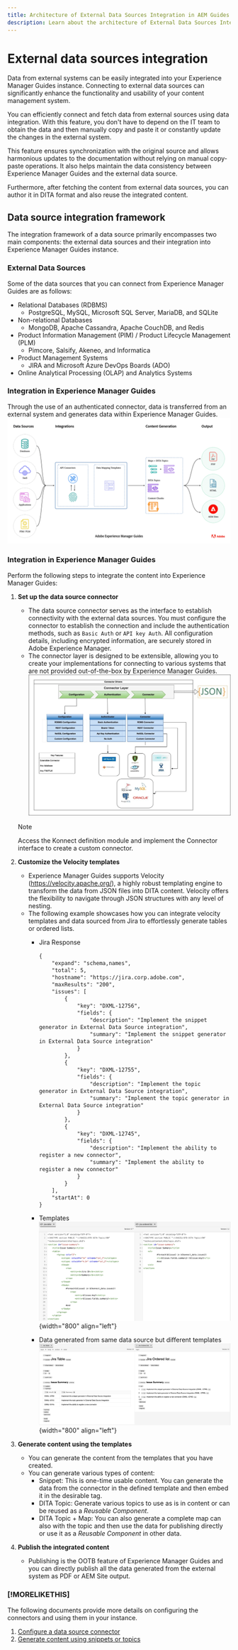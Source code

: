```yaml
---
title: Architecture of External Data Sources Integration in AEM Guides
description: Learn about the architecture of External Data Sources Integration in AEM Guides.
---
```

# External data sources integration

Data from external systems can be easily integrated into your Experience Manager Guides instance. Connecting to external data sources can significantly enhance the functionality and usability of your content management system. 


You can efficiently connect and fetch data from external sources using data integration. With this feature, you don't have to depend on the IT team to obtain the data and then manually copy and paste it or constantly update the changes in the external system.

This feature ensures synchronization with the original source and allows harmonious updates to the documentation without relying on manual copy-paste operations. It also helps maintain the data consistency between Experience Manager Guides and the external data source.

Furthermore, after fetching the content from external data sources, you can author it in DITA format and also reuse the integrated content.


## Data source integration framework

The integration framework of a data source primarily encompasses two main components: the external data sources and their integration into Experience Manager Guides instance.

### External Data Sources

Some of the data sources that you can connect from Experience Manager Guides are as follows:

- Relational Databases (RDBMS)
    - PostgreSQL, MySQL, Microsoft SQL Server, MariaDB, and SQLite
- Non-relational Databases
    - MongoDB, Apache Cassandra, Apache CouchDB, and Redis
- Product Information Management (PIM) / Product Lifecycle Management (PLM)
    - Pimcore, Salsify, Akeneo, and Informatica
- Product Management Systems
    - JIRA and Microsoft Azure DevOps Boards (ADO) 
- Online Analytical Processing (OLAP) and Analytics Systems

### Integration in Experience Manager Guides 



Through the use of an authenticated connector, data is transferred from an external system and generates data within Experience Manager Guides.
![Architecture](assets/Konnect-Architecture.gif)


### Integration in Experience Manager Guides

Perform the following steps to integrate the content into Experience Manager Guides:

1. **Set up the data source connector**
    - The data source connector serves as the interface to establish connectivity with the external data sources. You must configure the connector to establish the connection and include the authentication methods, such as `Basic Auth` or `API key Auth`. All configuration details, including encrypted information, are securely stored in Adobe Experience Manager.
    - The connector layer is designed to be extensible, allowing you to create your implementations for connecting to various systems that are not provided out-of-the-box by Experience Manager Guides.
      ![Connector Layer](assets/data-source-connector-layer.jpg)
   >[!NOTE]
   >
   > Access the Konnect definition module and implement the Connector interface to create a custom connector.
   
1. **Customize the Velocity templates** 

   - Experience Manager Guides supports Velocity (https://velocity.apache.org/), a highly robust templating engine to transform the data from JSON files into DITA content. Velocity offers the flexibility to navigate through JSON structures with any level of nesting.
   - The following example showcases how you can integrate velocity templates and data sourced from Jira to effortlessly generate tables or ordered lists.
      - Jira Response
     
        ```
        {
            "expand": "schema,names",
            "total": 5,
            "hostname": "https://jira.corp.adobe.com",
            "maxResults": "200",
            "issues": [
                {
                    "key": "DXML-12756",
                    "fields": {
                        "description": "Implement the snippet generator in External Data Source integration",
                        "summary": "Implement the snippet generator in External Data Source integration"
                    }
                },
                {
                    "key": "DXML-12755",
                    "fields": {
                        "description": "Implement the topic generator in External Data Source integration",
                        "summary": "Implement the topic generator in External Data Source integration"
                    }
                },
                {
                    "key": "DXML-12745",
                    "fields": {
                        "description": "Implement the ability to register a new connector",
                        "summary": "Implement the ability to register a new connector"
                    }
                }
            ],
            "startAt": 0
        }
        ```
        
      - Templates
        ![Templating Engine](assets/data-source-TemplatingEngine.png){width="800" align="left"}
      - Data generated from same data source but different templates
        ![Data Generated](assets/data-source-templates-topics.png){width="800" align="left"}        

1. **Generate content using the templates** 
   - You can generate the content from the templates that you have created. 
   - You can generate various types of content:
        - Snippet: This is one-time usable content. You can generate the data from the connector in the defined template and then embed it in the desirable tag.
        - DITA Topic: Generate various topics to use as is in content or can be reused as a *Reusable Component*.
        - DITA Topic + Map: You can also generate a complete map can also with the topic and then use the data for publishing directly or use it as a *Reusable Component* in other data.


1. **Publish the integrated content** 
   - Publishing is the OOTB feature of Experience Manager Guides and you can directly publish all the data generated from the external system as PDF or AEM Site output. 

### [!MORELIKETHIS]

The following documents provide more details on configuring the connectors and using them in your instance.

1. [Configure a data source connector](conf-data-source-connector-tools.md)
2. [Generate content using snippets or topics](../user-guide/web-editor-content-snippet.md)